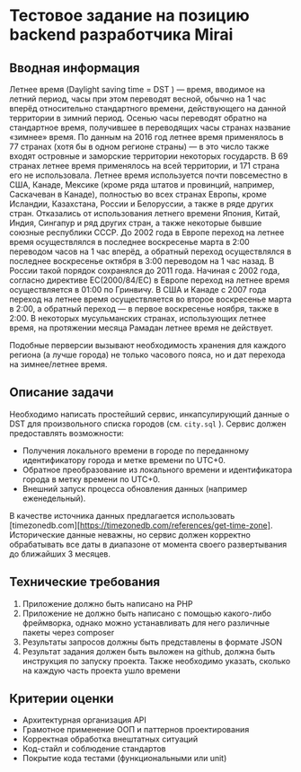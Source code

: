 # Тестовое задание на позицию backend разработчика Mirai

## Вводная информация
Летнее время (Daylight saving time = DST ) — время, вводимое на летний период, часы при этом переводят весной, обычно на 1 час вперёд относительно стандартного времени, действующего на данной территории в зимний период. Осенью часы переводят обратно на стандартное время, получившее в переводящих часы странах название «зимнее» время.
По данным на 2016 год летнее время применялось в 77 странах (хотя бы в одном регионе страны) — в это число также входят островные и заморские территории некоторых государств. В 69 странах летнее время применялось на всей территории, и 171 страна его не использовала.
Летнее время используется почти повсеместно в США, Канаде, Мексике (кроме ряда штатов и провинций, например, Саскачеван в Канаде), полностью во всех странах Европы, кроме Исландии, Казахстана, России и Белоруссии, а также в ряде других стран.
Отказались от использования летнего времени Япония, Китай, Индия, Сингапур и ряд других стран, а также некоторые бывшие союзные республики СССР.
До 2002 года в Европе переход на летнее время осуществлялся в последнее воскресенье марта в 2:00 переводом часов на 1 час вперёд, а обратный переход осуществлялся в последнее воскресенье октября в 3:00 переводом на 1 час назад. В России такой порядок сохранялся до 2011 года. Начиная с 2002 года, согласно директиве ЕС(2000/84/EC) в Европе переход на летнее время осуществляется в 01:00 по Гринвичу.
В США и Канаде с 2007 года переход на летнее время осуществляется во второе воскресенье марта в 2:00, а обратный переход — в первое воскресенье ноября, также в 2:00.
В некоторых мусульманских странах, использующих летнее время, на протяжении месяца Рамадан летнее время не действует.

Подобные перверсии вызывают необходимость хранения для каждого региона (а лучше города) не только часового пояса, но и дат перехода на зимнее/летнее время.
## Описание задачи
Необходимо написать простейший сервис, инкапсулирующий данные о DST для произвольного списка городов (см. ```city.sql``` ). Сервис должен предоставлять возможности:
- Получения локального времени в городе по переданному идентификатору города и метке времени по UTC+0.
- Обратное преобразование из локального времени и идентификатора города в метку времени по UTC+0.
- Внешний запуск процесса обновления данных (например еженедельный).

В качестве источника данных предлагается использовать [timezonedb.com][https://timezonedb.com/references/get-time-zone]. Исторические данные неважны, но сервис должен корректно обрабатывать все даты в диапазоне от момента своего развертывания до ближайших 3 месяцев.

## Технические требования
1. Приложение должно быть написано на PHP
2. Приложение не должно быть написано с помощью какого-либо фреймворка, однако можно устанавливать для него различные пакеты через compоser
3. Результаты запросов должны быть представлены в формате JSON
4. Результат задания должен быть выложен на github, должна быть инструкция по запуску проекта. Также необходимо указать, сколько на каждую часть проекта ушло времени

## Критерии оценки
- Архитектурная организация API
- Грамотное применение ООП и паттернов проектирования
- Корректная обработка внештатных ситуаций
- Код-стайл и соблюдение стандартов
- Покрытие кода тестами (функциональными или unit)
